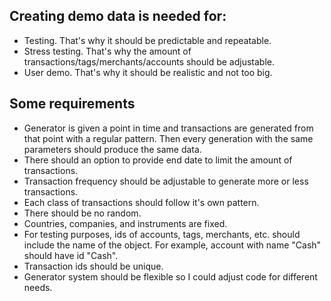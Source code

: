 ## Creating demo data is needed for:

- Testing. That's why it should be predictable and repeatable.
- Stress testing. That's why the amount of transactions/tags/merchants/accounts should be adjustable.
- User demo. That's why it should be realistic and not too big.

## Some requirements

- Generator is given a point in time and transactions are generated from that point with a regular pattern. Then every generation with the same parameters should produce the same data.
- There should an option to provide end date to limit the amount of transactions.
- Transaction frequency should be adjustable to generate more or less transactions.
- Each class of transactions should follow it's own pattern.
- There should be no random.
- Countries, companies, and instruments are fixed.
- For testing purposes, ids of accounts, tags, merchants, etc. should include the name of the object. For example, account with name "Cash" should have id "Cash".
- Transaction ids should be unique.
- Generator system should be flexible so I could adjust code for different needs.
